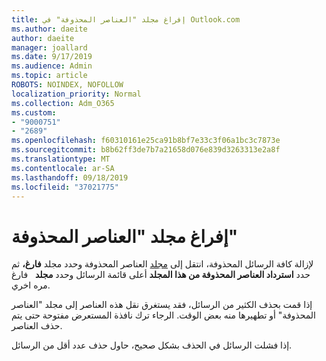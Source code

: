 ```yaml
---
title: إفراغ مجلد "العناصر المحذوفة" في Outlook.com
ms.author: daeite
author: daeite
manager: joallard
ms.date: 9/17/2019
ms.audience: Admin
ms.topic: article
ROBOTS: NOINDEX, NOFOLLOW
localization_priority: Normal
ms.collection: Adm_O365
ms.custom:
- "9000751"
- "2689"
ms.openlocfilehash: f60310161e25ca91b8bf7e33c3f06a1bc3c7873e
ms.sourcegitcommit: b8b62ff3de7b7a21658d076e839d3263313e2a8f
ms.translationtype: MT
ms.contentlocale: ar-SA
ms.lasthandoff: 09/18/2019
ms.locfileid: "37021775"
---
```

# <a name="empty-the-deleted-items-folder"></a>إفراغ مجلد "العناصر المحذوفة"

لإزالة كافة الرسائل المحذوفة، انتقل إلى [مجلد](https://outlook.live.com/mail/deleteditems) العناصر المحذوفة وحدد مجلد **فارغ،** ثم حدد **استرداد العناصر المحذوفة من هذا المجلد** أعلى قائمة الرسائل وحدد **مجلد**   فارغ مره اخري.

إذا قمت بحذف الكثير من الرسائل، فقد يستغرق نقل هذه العناصر إلى مجلد "العناصر المحذوفة" أو تطهيرها منه بعض الوقت. الرجاء ترك نافذة المستعرض مفتوحة حتى يتم حذف العناصر.

إذا فشلت الرسائل في الحذف بشكل صحيح، حاول حذف عدد أقل من الرسائل.